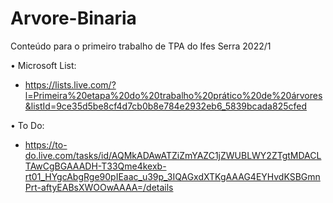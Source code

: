 # Arvore-Binaria
Conteúdo para o primeiro trabalho de TPA do Ifes Serra 2022/1

• Microsoft List:
  - https://lists.live.com/?l=Primeira%20etapa%20do%20trabalho%20prático%20de%20árvores&listId=9ce35d5be8cf4d7cb0b8e784e2932eb6_5839bcada825cfed

• To Do:
  - https://to-do.live.com/tasks/id/AQMkADAwATZiZmYAZC1jZWUBLWY2ZTgtMDACLTAwCgBGAAADH-T33Qme4kexb-rt01_HYgcAbgRge90pIEaac_u39p_3IQAGxdXTKgAAAG4EYHvdKSBGmnPrt-aftyEABsXWOOwAAAA=/details
